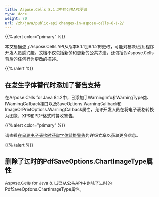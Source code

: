 ```yaml
---
title: Aspose.Cells 8.1.2中的公共API更改
type: docs
weight: 70
url: /zh/java/public-api-changes-in-aspose-cells-8-1-2/
---
```


{{% alert color="primary" %}} 

本文档描述了Aspose.Cells API从版本8.1.1到8.1.2的更改，可能对模块/应用程序开发人员感兴趣。文档不仅包括新的和更新的公共方法，还包括对Aspose.Cells背后的任何行为更改的描述。

{{% /alert %}} 
## **在发生字体替代时添加了警告支持**
在Aspose.Cells for Java 8.1.2中，已添加了WarningInfo和WarningType类、IWarningCallback接口以及SaveOptions.WarningCallback和ImageOrPrintOptions.WarningCallback属性，允许开发人员在将电子表格转换为图像、XPS和PDF格式时接收警告。 

{{% alert color="primary" %}} 

请查看[在呈现电子表格时获取字体替换警告](http://aspose.com/docs/display/cellsjava/Get+Warnings+for+Font+Substitution+while+Rendering+Excel+File)的详细文章以获取更多信息。

{{% /alert %}}
## **删除了过时的PdfSaveOptions.ChartImageType属性**
Aspose.Cells for Java 8.1.2已从公共API中删除了过时的PdfSaveOptions.ChartImageType属性。
